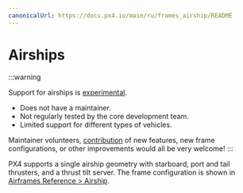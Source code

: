```yaml
---
canonicalUrl: https://docs.px4.io/main/ru/frames_airship/README
---
```


# Airships

:::warning

Support for airships is [experimental](../airframes/README.md#experimental-vehicles).

- Does not have a maintainer.
- Not regularly tested by the core development team.
- Limited support for different types of vehicles.

Maintainer volunteers, [contribution](../contribute/README.md) of new features, new frame configurations, or other improvements would all be very welcome!
:::


PX4 supports a single airship geometry with starboard, port and tail thrusters, and a thrust tilt server. The frame configuration is shown in [Airframes Reference > Airship](../airframes/airframe_reference.md#airship).
